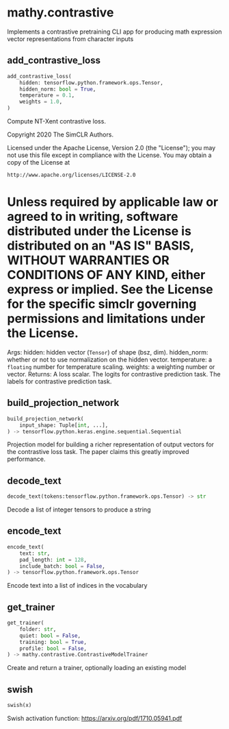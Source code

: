 # mathy.contrastive
Implements a contrastive pretraining CLI app for producing math expression
vector representations from character inputs
## add_contrastive_loss
```python
add_contrastive_loss(
    hidden: tensorflow.python.framework.ops.Tensor,
    hidden_norm: bool = True,
    temperature = 0.1,
    weights = 1.0,
)
```
Compute NT-Xent contrastive loss.

Copyright 2020 The SimCLR Authors.

Licensed under the Apache License, Version 2.0 (the "License");
you may not use this file except in compliance with the License.
You may obtain a copy of the License at

    http://www.apache.org/licenses/LICENSE-2.0

Unless required by applicable law or agreed to in writing, software
distributed under the License is distributed on an "AS IS" BASIS,
WITHOUT WARRANTIES OR CONDITIONS OF ANY KIND, either express or implied.
See the License for the specific simclr governing permissions and
limitations under the License.
==============================================================================

Args:
hidden: hidden vector (`Tensor`) of shape (bsz, dim).
hidden_norm: whether or not to use normalization on the hidden vector.
temperature: a `floating` number for temperature scaling.
weights: a weighting number or vector.
Returns:
A loss scalar.
The logits for contrastive prediction task.
The labels for contrastive prediction task.

## build_projection_network
```python
build_projection_network(
    input_shape: Tuple[int, ...],
) -> tensorflow.python.keras.engine.sequential.Sequential
```
Projection model for building a richer representation of output vectors for the
contrastive loss task. The paper claims this greatly improved performance.
## decode_text
```python
decode_text(tokens:tensorflow.python.framework.ops.Tensor) -> str
```
Decode a list of integer tensors to produce a string
## encode_text
```python
encode_text(
    text: str,
    pad_length: int = 128,
    include_batch: bool = False,
) -> tensorflow.python.framework.ops.Tensor
```
Encode text into a list of indices in the vocabulary
## get_trainer
```python
get_trainer(
    folder: str,
    quiet: bool = False,
    training: bool = True,
    profile: bool = False,
) -> mathy.contrastive.ContrastiveModelTrainer
```
Create and return a trainer, optionally loading an existing model
## swish
```python
swish(x)
```
Swish activation function: https://arxiv.org/pdf/1710.05941.pdf
